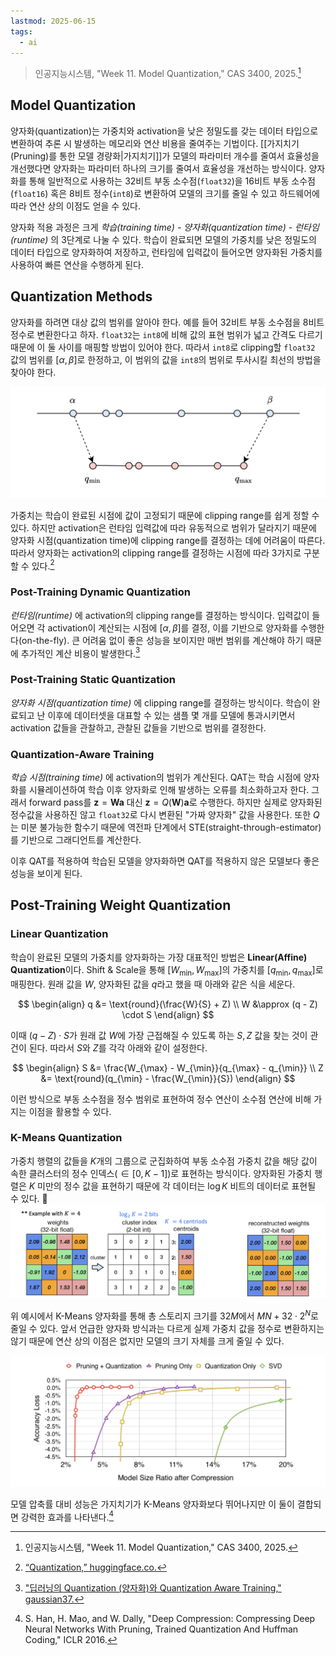```yaml
---
lastmod: 2025-06-15 
tags: 
  - ai
---
```


> 인공지능시스템, "Week 11. Model Quantization," CAS 3400, 2025.[^1]

## Model Quantization

양자화(quantization)는 가중치와 activation을 낮은 정밀도를 갖는 데이터 타입으로 변환하여 추론 시 발생하는 메모리와 연산 비용을 줄여주는 기법이다. [[가지치기(Pruning)를 통한 모델 경량화|가지치기]]가 모델의 파라미터 개수를 줄여서 효율성을 개선했다면 양자화는 파라미터 하나의 크기를 줄여서 효율성을 개선하는 방식이다. 양자화를 통해 일반적으로 사용하는 32비트 부동 소수점(`float32`)을 16비트 부동 소수점(`float16`) 혹은 8비트 정수(`int8`)로 변환하여 모델의 크기를 줄일 수 있고 하드웨어에 따라 연산 상의 이점도 얻을 수 있다.

양자화 적용 과정은 크게 *학습(training time) - 양자화(quantization time) - 런타임(runtime)* 의 3단계로 나눌 수 있다. 학습이 완료되면 모델의 가중치를 낮은 정밀도의 데이터 타입으로 양자화하여 저장하고, 런타임에 입력값이 들어오면 양자화된 가중치를 사용하여 빠른 연산을 수행하게 된다.

## Quantization Methods

양자화를 하려면 대상 값의 범위를 알아야 한다. 예를 들어 32비트 부동 소수점을 8비트 정수로 변환한다고 하자. `float32`는 `int8`에 비해 값의 표현 범위가 넓고 간격도 다르기 때문에 이 둘 사이를 매핑할 방법이 있어야 한다. 따라서 `int8`로 clipping할 `float32` 값의 범위를 $[\alpha, \beta]$로 한정하고, 이 범위의 값을 `int8`의 범위로 투사시킬 최선의 방법을 찾아야 한다.

![Mapping `float32` value to `int8` space](../../_static/cs/aisys-w11-fig1.png)

가중치는 학습이 완료된 시점에 값이 고정되기 때문에 clipping range를 쉽게 정할 수 있다. 하지만 activation은 런타임 입력값에 따라 유동적으로 범위가 달라지기 때문에 양자화 시점(quantization time)에 clipping range를 결정하는 데에 어려움이 따른다. 따라서 양자화는 activation의 clipping range를 결정하는 시점에 따라 3가지로 구분할 수 있다.[^2]

### Post-Training Dynamic Quantization

*런타임(runtime)* 에 activation의 clipping range를 결정하는 방식이다. 입력값이 들어오면 각 activation이 계산되는 시점에 $[\alpha, \beta]$를 결정, 이를 기반으로 양자화를 수행한다(on-the-fly). 큰 어려움 없이 좋은 성능을 보이지만 매번 범위를 계산해야 하기 때문에 추가적인 계산 비용이 발생한다.[^3]

### Post-Training Static Quantization

*양자화 시점(quantization time)* 에 clipping range를 결정하는 방식이다. 학습이 완료되고 난 이후에 데이터셋을 대표할 수 있는 샘플 몇 개를 모델에 통과시키면서 activation 값들을 관찰하고, 관찰된 값들을 기반으로 범위를 결정한다.

### Quantization-Aware Training

*학습 시점(training time)* 에 activation의 범위가 계산된다. QAT는 학습 시점에 양자화를 시뮬레이션하여 학습 이후 양자화로 인해 발생하는 오류를 최소화하고자 한다. 그래서 forward pass를 $\mathbf{z} = \mathbf{Wa}$ 대신 $\mathbf{z} = Q(\mathbf{W})\mathbf{a}$로 수행한다. 하지만 실제로 양자화된 정수값을 사용하진 않고 `float32`로 다시 변환된 "가짜 양자화" 값을 사용한다. 또한 $Q$는 미분 불가능한 함수기 때문에 역전파 단계에서 STE(straight-through-estimator)를 기반으로 그래디언트를 계산한다.

이후 QAT를 적용하여 학습된 모델을 양자화하면 QAT를 적용하지 않은 모델보다 좋은 성능을 보이게 된다.

## Post-Training Weight Quantization

### Linear Quantization

학습이 완료된 모델의 가중치를 양자화하는 가장 대표적인 방법은 **Linear(Affine) Quantization**이다. Shift & Scale을 통해 $[W_{\min}, W_{\max}]$의 가중치를 $[q_{\min}, q_{\max}]$로 매핑한다. 원래 값을 $W$, 양자화된 값을 $q$라고 했을 때 아래와 같은 식을 세운다.

$$
\begin{align}
q &= \text{round}(\frac{W}{S} + Z) \\
W &\approx (q - Z) \cdot S
\end{align}
$$

이때 $(q - Z) \cdot S$가 원래 값 $W$에 가장 근접해질 수 있도록 하는 $S, Z$ 값을 찾는 것이 관건이 된다. 따라서 $S$와 $Z$를 각각 아래와 같이 설정한다.

$$
\begin{align}
S &= \frac{W_{\max} - W_{\min}}{q_{\max} - q_{\min}} \\
Z &= \text{round}(q_{\min} - \frac{W_{\min}}{S})
\end{align}
$$

이런 방식으로 부동 소수점을 정수 범위로 표현하여 정수 연산이 소수점 연산에 비해 가지는 이점을 활용할 수 있다.

### K-Means Quantization

가중치 행렬의 값들을 $K$개의 그룹으로 군집화하여 부동 소수점 가중치 값을 해당 값이 속한 클러스터의 정수 인덱스($\in [0, K - 1]$)로 표현하는 방식이다. 양자화된 가중치 행렬은 $K$ 미만의 정수 값을 표현하기 때문에 각 데이터는 $\log K$ 비트의 데이터로 표현될 수 있다.

![](../../_static/cs/aisys-w11-fig2.png)

위 예시에서 K-Means 양자화를 통해 총 스토리지 크기를 $32M$에서 $MN + 32 \cdot 2^N$로 줄일 수 있다. 앞서 언급한 양자화 방식과는 다르게 실제 가중치 값을 정수로 변환하지는 않기 때문에 연산 상의 이점은 없지만 모델의 크기 자체를 크게 줄일 수 있다.

![Accuracy vs. compression rate under different compression methods. Pruning and quantization works best when combined](../../_static/cs/aisys-w11-fig3.png)

모델 압축률 대비 성능은 가지치기가 K-Means 양자화보다 뛰어나지만 이 둘이 결합되면 강력한 효과를 나타낸다.[^4]







[^1]: 인공지능시스템, "Week 11. Model Quantization," CAS 3400, 2025.
[^2]: [“Quantization,” huggingface.co.](https://huggingface.co/docs/optimum/concept_guides/quantization)
[^3]: ["딥러닝의 Quantization (양자화)와 Quantization Aware Training," gaussian37.](https://gaussian37.github.io/dl-concept-quantization/#quantization-mapping-%EC%9D%B4%EB%9E%80-1)
[^4]: S. Han, H. Mao, and W. Dally, "Deep Compression: Compressing Deep Neural Networks With Pruning, Trained Quantization And Huffman Coding," ICLR 2016.